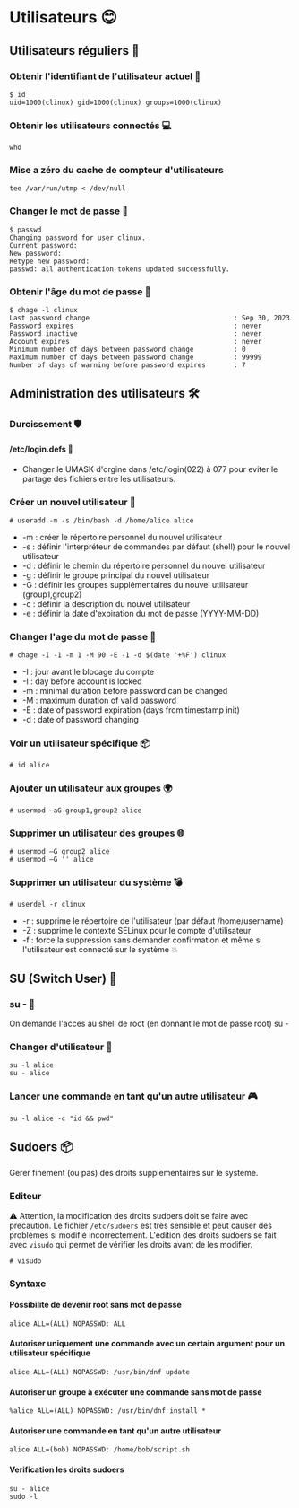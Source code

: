 # Utilisateurs 😊

## Utilisateurs réguliers 🤖️ 

### Obtenir l'identifiant de l'utilisateur actuel 📝
    $ id
    uid=1000(clinux) gid=1000(clinux) groups=1000(clinux)

### Obtenir les utilisateurs connectés 💻️
    who

### Mise a zéro du cache de compteur d'utilisateurs
    tee /var/run/utmp < /dev/null

### Changer le mot de passe 🔑️
    $ passwd
    Changing password for user clinux.
    Current password:
    New password:
    Retype new password:
    passwd: all authentication tokens updated successfully.

### Obtenir l'âge du mot de passe 📅️
    $ chage -l clinux
    Last password change                                    : Sep 30, 2023
    Password expires                                        : never
    Password inactive                                       : never
    Account expires                                         : never
    Minimum number of days between password change          : 0
    Maximum number of days between password change          : 99999
    Number of days of warning before password expires       : 7

## Administration des utilisateurs 🛠️ 

### Durcissement 🛡️ 

#### /etc/login.defs 🔐

* Changer le UMASK d'orgine dans /etc/login(022) à 077 pour eviter le partage des fichiers entre les utilisateurs.

### Créer un nouvel utilisateur 🤖

    # useradd -m -s /bin/bash -d /home/alice alice
* -m : créer le répertoire personnel du nouvel utilisateur
* -s : définir l'interpréteur de commandes par défaut (shell) pour le nouvel utilisateur
* -d : définir le chemin du répertoire personnel du nouvel utilisateur
* -g : définir le groupe principal du nouvel utilisateur
* -G : définir les groupes supplémentaires du nouvel utilisateur (group1,group2)
* -c : définir la description du nouvel utilisateur
* -e : définir la date d'expiration du mot de passe (YYYY-MM-DD)

### Changer l'age du mot de passe 🔐

    # chage -I -1 -m 1 -M 90 -E -1 -d $(date '+%F') clinux
* -I : jour avant le blocage du compte
* -I : day before account is locked
* -m : minimal duration before password can be changed
* -M : maximum duration of valid password
* -E : date of password expiration (days from timestamp init)
* -d : date of password changing

### Voir un utilisateur spécifique 📦
    # id alice

### Ajouter un utilisateur aux groupes 🌍
    # usermod –aG group1,group2 alice

### Supprimer un utilisateur des groupes 🌐
    # usermod –G group2 alice
    # usermod –G '' alice

### Supprimer un utilisateur du système 💣
    # userdel -r clinux
* -r : supprime le répertoire de l'utilisateur (par défaut /home/username)
* -Z : supprime le contexte SELinux pour le compte d'utilisateur
* -f : force la suppression sans demander confirmation et même si l'utilisateur est connecté sur le système 💥

## SU (Switch User) 🔄

### su - 🚀 
On demande l'acces au shell de root (en donnant le mot de passe root)
    su - 

### Changer d'utilisateur 🤖
    su -l alice 
    su - alice

### Lancer une commande en tant qu'un autre utilisateur 🎮
    su -l alice -c "id && pwd"

## Sudoers 📦

Gerer finement (ou pas) des droits supplementaires sur le systeme.

### Editeur
⚠️ Attention, la modification des droits sudoers doit se faire avec precaution. Le fichier `/etc/sudoers` est très sensible et peut causer des problèmes si modifié incorrectement.
L'edition des droits sudoers se fait avec `visudo` qui permet de vérifier les droits avant de les modifier.

    # visudo

### Syntaxe

#### Possibilite de devenir root sans mot de passe
    alice ALL=(ALL) NOPASSWD: ALL

#### Autoriser uniquement une commande avec un certain argument pour un utilisateur spécifique
    alice ALL=(ALL) NOPASSWD: /usr/bin/dnf update

#### Autoriser un groupe à exécuter une commande sans mot de passe
    %alice ALL=(ALL) NOPASSWD: /usr/bin/dnf install *

#### Autoriser une commande en tant qu'un autre utilisateur
    alice ALL=(bob) NOPASSWD: /home/bob/script.sh

#### Verification les droits sudoers
    su - alice
    sudo -l